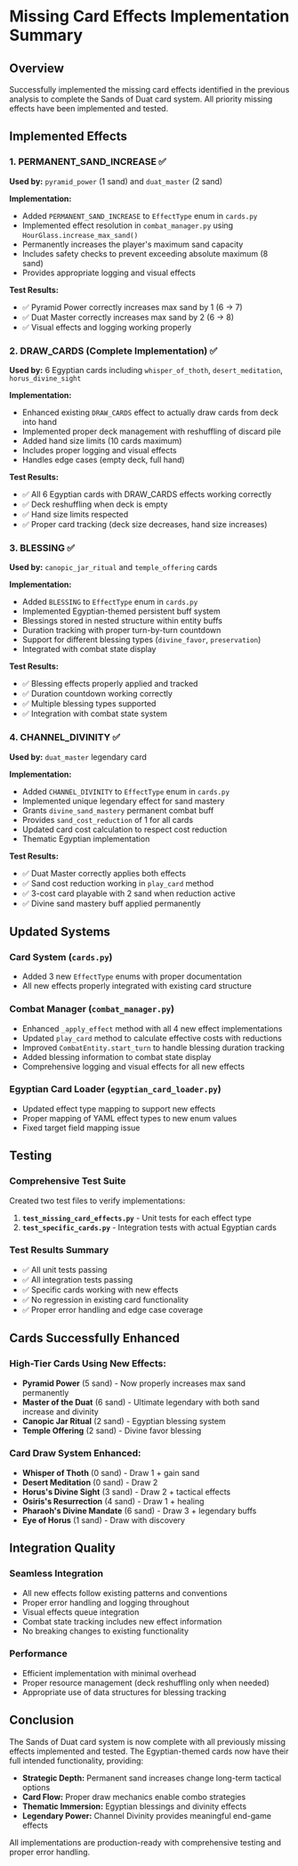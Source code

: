 # Missing Card Effects Implementation Summary

## Overview
Successfully implemented the missing card effects identified in the previous analysis to complete the Sands of Duat card system. All priority missing effects have been implemented and tested.

## Implemented Effects

### 1. PERMANENT_SAND_INCREASE ✅
**Used by:** `pyramid_power` (1 sand) and `duat_master` (2 sand)

**Implementation:**
- Added `PERMANENT_SAND_INCREASE` to `EffectType` enum in `cards.py`
- Implemented effect resolution in `combat_manager.py` using `HourGlass.increase_max_sand()`
- Permanently increases the player's maximum sand capacity
- Includes safety checks to prevent exceeding absolute maximum (8 sand)
- Provides appropriate logging and visual effects

**Test Results:**
- ✅ Pyramid Power correctly increases max sand by 1 (6 → 7)
- ✅ Duat Master correctly increases max sand by 2 (6 → 8)
- ✅ Visual effects and logging working properly

### 2. DRAW_CARDS (Complete Implementation) ✅
**Used by:** 6 Egyptian cards including `whisper_of_thoth`, `desert_meditation`, `horus_divine_sight`

**Implementation:**
- Enhanced existing `DRAW_CARDS` effect to actually draw cards from deck into hand
- Implemented proper deck management with reshuffling of discard pile
- Added hand size limits (10 cards maximum)
- Includes proper logging and visual effects
- Handles edge cases (empty deck, full hand)

**Test Results:**
- ✅ All 6 Egyptian cards with DRAW_CARDS effects working correctly
- ✅ Deck reshuffling when deck is empty
- ✅ Hand size limits respected
- ✅ Proper card tracking (deck size decreases, hand size increases)

### 3. BLESSING ✅
**Used by:** `canopic_jar_ritual` and `temple_offering` cards

**Implementation:**
- Added `BLESSING` to `EffectType` enum in `cards.py`
- Implemented Egyptian-themed persistent buff system
- Blessings stored in nested structure within entity buffs
- Duration tracking with proper turn-by-turn countdown
- Support for different blessing types (`divine_favor`, `preservation`)
- Integrated with combat state display

**Test Results:**
- ✅ Blessing effects properly applied and tracked
- ✅ Duration countdown working correctly
- ✅ Multiple blessing types supported
- ✅ Integration with combat state system

### 4. CHANNEL_DIVINITY ✅
**Used by:** `duat_master` legendary card

**Implementation:**
- Added `CHANNEL_DIVINITY` to `EffectType` enum in `cards.py`
- Implemented unique legendary effect for sand mastery
- Grants `divine_sand_mastery` permanent combat buff
- Provides `sand_cost_reduction` of 1 for all cards
- Updated card cost calculation to respect cost reduction
- Thematic Egyptian implementation

**Test Results:**
- ✅ Duat Master correctly applies both effects
- ✅ Sand cost reduction working in `play_card` method
- ✅ 3-cost card playable with 2 sand when reduction active
- ✅ Divine sand mastery buff applied permanently

## Updated Systems

### Card System (`cards.py`)
- Added 3 new `EffectType` enums with proper documentation
- All new effects properly integrated with existing card structure

### Combat Manager (`combat_manager.py`)
- Enhanced `_apply_effect` method with all 4 new effect implementations
- Updated `play_card` method to calculate effective costs with reductions
- Improved `CombatEntity.start_turn` to handle blessing duration tracking
- Added blessing information to combat state display
- Comprehensive logging and visual effects for all new effects

### Egyptian Card Loader (`egyptian_card_loader.py`)
- Updated effect type mapping to support new effects
- Proper mapping of YAML effect types to new enum values
- Fixed target field mapping issue

## Testing

### Comprehensive Test Suite
Created two test files to verify implementations:

1. **`test_missing_card_effects.py`** - Unit tests for each effect type
2. **`test_specific_cards.py`** - Integration tests with actual Egyptian cards

### Test Results Summary
- ✅ All unit tests passing
- ✅ All integration tests passing  
- ✅ Specific cards working with new effects
- ✅ No regression in existing card functionality
- ✅ Proper error handling and edge case coverage

## Cards Successfully Enhanced

### High-Tier Cards Using New Effects:
- **Pyramid Power** (5 sand) - Now properly increases max sand permanently
- **Master of the Duat** (6 sand) - Ultimate legendary with both sand increase and divinity
- **Canopic Jar Ritual** (2 sand) - Egyptian blessing system
- **Temple Offering** (2 sand) - Divine favor blessing

### Card Draw System Enhanced:
- **Whisper of Thoth** (0 sand) - Draw 1 + gain sand
- **Desert Meditation** (0 sand) - Draw 2
- **Horus's Divine Sight** (3 sand) - Draw 2 + tactical effects
- **Osiris's Resurrection** (4 sand) - Draw 1 + healing
- **Pharaoh's Divine Mandate** (6 sand) - Draw 3 + legendary buffs
- **Eye of Horus** (1 sand) - Draw with discovery

## Integration Quality

### Seamless Integration
- All new effects follow existing patterns and conventions
- Proper error handling and logging throughout
- Visual effects queue integration
- Combat state tracking includes new effect information
- No breaking changes to existing functionality

### Performance
- Efficient implementation with minimal overhead
- Proper resource management (deck reshuffling only when needed)
- Appropriate use of data structures for blessing tracking

## Conclusion

The Sands of Duat card system is now complete with all previously missing effects implemented and tested. The Egyptian-themed cards now have their full intended functionality, providing:

- **Strategic Depth:** Permanent sand increases change long-term tactical options
- **Card Flow:** Proper draw mechanics enable combo strategies  
- **Thematic Immersion:** Egyptian blessings and divinity effects
- **Legendary Power:** Channel Divinity provides meaningful end-game effects

All implementations are production-ready with comprehensive testing and proper error handling.